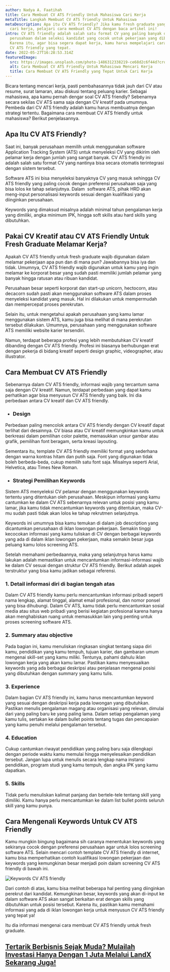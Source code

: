 ```yaml
---
author: Nadya A. Faatihah
title: Cara Membuat CV ATS Friendly Untuk Mahasiswa Cari Kerja
metaTitle: Langkah Membuat CV ATS friendly Untuk Mahasiswa
metaDescription: Apa itu CV ATS friendly? Jika kamu fresh graduate yang sedang
  cari kerja, pelajari cara membuat CV ATS dengan baca artikel ini!
intro: CV ATS friendly adalah salah satu format CV yang paling banyak digunakan
  perusahaan dalam seleksi kandidat yang cocok untuk pekerjaan yang dibutuhkan.
  Karena itu, agar bisa segera dapat kerja, kamu harus mempelajari cara membuat
  CV ATS friendly yang tepat.
date: 2022-05-27T16:28:53.314Z
featuredImage:
  src: https://images.unsplash.com/photo-1486312338219-ce68d2c6f44d?crop=entropy&cs=tinysrgb&fm=jpg&ixlib=rb-1.2.1&q=80&raw_url=true&ixid=MnwxMjA3fDB8MHxwaG90by1wYWdlfHx8fGVufDB8fHx8&auto=format&fit=crop&w=872
  alt: Cara Membuat CV ATS Friendly Untuk Mahasiswa Mencari Kerja
  title: Cara Membuat CV ATS Friendly yang Tepat Untuk Cari Kerja
---
```

<!--StartFragment-->

Bicara tentang mencari kerja, pasti pembahasannya tidak jauh dari CV atau resume, surat lamaran, atau diskusi tentang peluang karier. Sebagai mahasiswa, apa kamu pernah dengar soal CV ATS friendly? Sebenarnya secara sekilas CV ATS sama saja dengan CV kreatif pada umumnya. Pembeda dari CV ATS friendly adalah kamu harus membuatnya dengan strategi tertentu. Bagaimana cara membuat CV ATS friendly untuk mahasiswa? Berikut penjelasannya.

## Apa Itu CV ATS Friendly?

Saat ini, banyak perusahaan memilih untuk menggunakan software Application Tracking System (ATS) untuk menyeleksi CV yang dikirim oleh pelamar kerja dengan jumlah yang sangat banyak. CV ATS friendly ini adalah salah satu format CV yang nantinya bisa secara otomatis terintegrasi dengan sistem tersebut.

Software ATS ini bisa menyeleksi banyaknya CV yang masuk sehingga CV ATS friendly yang paling cocok dengan preferensi perusahaan saja yang bisa lolos ke tahap selanjutnya. Dalam  software ATS, pihak HRD akan meng-input personalisasi keywords sesuai dengan kualifikasi yang diinginkan perusahaan.

Keywords yang dimaksud misalnya adalah minimal tahun pengalaman kerja yang dimiliki, angka minimum IPK, hingga soft skills atau hard skills yang dibutuhkan.

## Pakai CV Kreatif atau CV ATS Friendly Untuk Fresh Graduate Melamar Kerja?

Apakah CV ATS friendly untuk fresh graduate wajib digunakan dalam melamar pekerjaan apa pun dan di mana pun? Jawabannya bisa iya dan tidak. Umumnya, CV ATS friendly wajib digunakan untuk kamu yang ingin melamar ke korporat besar yang sudah pasti memiliki jumlah pelamar yang banyak hingga ratusan atau ribuan kandidat. 

Perusahaan besar seperti korporat dan start-up unicorn, hectocorn, atau decacorn sudah pasti akan menggunakan software ATS dalam proses menyeleksi kandidat yang masuk. Hal ini dilakukan untuk mempermudah dan mempercepat proses perekrutan.

Selain itu, untuk mengetahui apakah perusahaan yang kamu lamar menggunakan sistem ATS, kamu juga bisa melihat di mana perekrutan tersebut dilakukan. Umumnya, perusahaan yang menggunakan software ATS memiliki website karier tersendiri.

Namun, terdapat beberapa profesi yang lebih membutuhkan CV kreatif dibanding dengan CV ATS friendly. Profesi ini biasanya berhubungan erat dengan pekerja di bidang kreatif seperti design graphic, videographer, atau illustrator.

## Cara Membuat CV ATS Friendly

Sebenarnya dalam CV ATS friendly, informasi wajib yang tercantum sama saja dengan CV kreatif. Namun, terdapat perbedaan yang dapat kamu perhatikan agar bisa menyusun CV ATS friendly yang baik. Ini dia perbedaan antara CV kreatif dan CV ATS friendly. 

* ### Design

Perbedaan paling mencolok antara CV ATS friendly dengan CV kreatif dapat terlihat dari desainnya. CV biasa atau CV kreatif memungkinkan kamu untuk berkreasi dalam pemilihan color palette, memasukkan unsur gambar atau grafik, pemilihan font beragam, serta kreasi layouting.

Sementara itu, template CV ATS friendly memiliki format yang sederhana dengan warna kontras hitam dan putih saja. Font yang digunakan tidak boleh berbeda-beda, cukup memilih satu font saja. Misalnya seperti Arial, Helvetica, atau Times New Roman.

* ### Strategi Pemilihan Keywords

Sistem ATS menyeleksi CV pelamar dengan menggunakan keywords tertentu yang ditentukan oleh perusahaan. Meskipun informasi yang kamu cantumkan ke dalam CV ATS sebenarnya relevan untuk posisi yang kamu lamar, jika kamu tidak mencantumkan keywords yang ditentukan, maka CV-mu sudah pasti tidak akan lolos ke tahap rekrutmen selanjutnya.

Keywords ini umumnya bisa kamu temukan di dalam job description yang dicantumkan perusahaan di iklan lowongan pekerjaan. Semakin tinggi kecocokan informasi yang kamu tuliskan di CV dengan berbagai keywords yang ada di dalam iklan lowongan pekerjaan, maka semakin besar juga peluang kamu lolos screening ATS.

Setelah memahami perbedaannya, maka yang selanjutnya harus kamu lakukan adalah memastikan untuk mencantumkan informasi-informasi wajib ke dalam CV sesuai dengan struktur CV ATS friendly. Berikut adalah aspek terstruktur yang bisa kamu jadikan sebagai referensi.

### 1. Detail informasi diri di bagian tengah atas

Dalam CV ATS friendly kamu perlu mencantumkan informasi pribadi seperti nama lengkap, alamat tinggal, alamat email profesional, dan nomor ponsel yang bisa dihubungi. Dalam CV ATS, kamu tidak perlu mencantumkan sosial media atau situs web pribadi yang berisi kegiatan profesional karena hanya akan menghabiskan ruang untuk memasukkan lain yang penting untuk proses screening software ATS.

### 2. Summary atau objective

Pada bagian ini, kamu menuliskan ringkasan singkat tentang siapa diri kamu, pendidikan yang kamu tempuh, tujuan karier, dan gambaran umum mengenai skill-set yang kamu miliki. Tentunya, pahami dahulu iklan lowongan kerja yang akan kamu lamar. Pastikan kamu menyesuaikan keywords yang ada berbagai deskripsi atau penjelasan mengenai posisi yang dibutuhkan dengan summary yang kamu tulis. 

### 3. Experience

Dalam bagian CV ATS friendly ini, kamu harus mencantumkan keyword yang sesuai dengan deskripsi kerja pada lowongan yang dibutuhkan. Pastikan menulis pengalaman magang atau organisasi yang relevan, dimulai dari yang paling baru ke yang paling lama. Dalam setiap pengalaman yang kamu tulis, sertakan ke dalam bullet points tentang tugas dan pencapaian yang kamu penuhi melalui pengalaman tersebut. 

### 4. Education

Cukup cantumkan riwayat pendidikan yang paling baru saja dilengkapi dengan periode waktu kamu memulai hingga menyelesaikan pendidikan tersebut. Jangan lupa untuk menulis secara lengkap nama instansi pendidikan, program studi yang kamu tempuh, dan angka IPK yang kamu dapatkan.

### 5. Skills

Tidak perlu menuliskan kalimat panjang dan bertele-tele tentang skill yang dimiliki. Kamu hanya perlu mencantumkan ke dalam list bullet points seluruh skill yang kamu punya.

## Cara Mengenali Keywords Untuk CV ATS Friendly

Kamu mungkin bingung bagaimana sih caranya menentukan keywords yang sekiranya cocok dengan preferensi perusahaan agar untuk lolos screening software ATS. Selain mencari contoh template CV ATS friendly di internet, kamu bisa memperhatikan contoh kualifikasi lowongan pekerjaan dan keywords yang kemungkinan besar menjadi poin dalam screening CV ATS friendly di bawah ini.

![Keywords CV ATS friendly](img/ats.png "Cara Cari Keyword CV ATS friendly")

<!--EndFragment-->

<!--StartFragment-->

Dari contoh di atas, kamu bisa melihat beberapa hal penting yang diinginkan perekrut dari kandidat. Kemungkinan besar, keywords yang akan di-input ke dalam software ATS akan sangat berkaitan erat dengan skills yang dibutuhkan untuk posisi tersebut. Karena itu, pastikan kamu memahami informasi yang ada di iklan lowongan kerja untuk menyusun CV ATS friendly yang tepat ya!

Itu dia informasi mengenai cara membuat CV ATS friendly untuk fresh graduate.

## [Tertarik Berbisnis Sejak Muda? Mulailah Investasi Hanya Dengan 1 Juta Melalui LandX Sekarang Juga!](https://landx.id/project/?utm_source=Blog&utm_medium=organic+keyword&utm_campaign=blog&utm_id=Blog)

<!--EndFragment-->